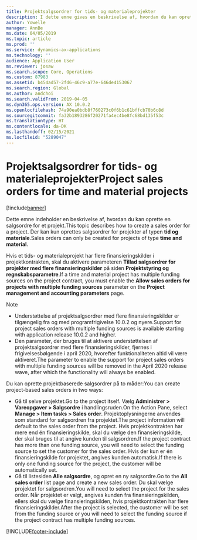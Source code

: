 ```yaml
---
title: Projektsalgsordrer for tids- og materialeprojekter
description: I dette emne gives en beskrivelse af, hvordan du kan oprette projektbaserede salgsordrer for tids- og materialeprojekter.
author: Yowelle
manager: AnnBe
ms.date: 04/05/2019
ms.topic: article
ms.prod: ''
ms.service: dynamics-ax-applications
ms.technology: ''
audience: Application User
ms.reviewer: josaw
ms.search.scope: Core, Operations
ms.custom: 87983
ms.assetid: b454ad57-2fd6-46c9-a77e-646de4153067
ms.search.region: Global
ms.author: andchoi
ms.search.validFrom: 2019-04-05
ms.dyn365.ops.version: AX 10.0.2
ms.openlocfilehash: 74a90ea0bdb8f760273c0f6b1c61bffcb70b6c8d
ms.sourcegitcommit: fa32b1893286f20271fa4ec4be8fc68bd135f53c
ms.translationtype: HT
ms.contentlocale: da-DK
ms.lasthandoff: 02/15/2021
ms.locfileid: "5289047"
---
```

# <a name="project-sales-orders-for-time-and-material-projects"></a><span data-ttu-id="01933-103">Projektsalgsordrer for tids- og materialeprojekter</span><span class="sxs-lookup"><span data-stu-id="01933-103">Project sales orders for time and material projects</span></span>

[!include[banner](../includes/banner.md)]

<span data-ttu-id="01933-104">Dette emne indeholder en beskrivelse af, hvordan du kan oprette en salgsordre for et projekt.</span><span class="sxs-lookup"><span data-stu-id="01933-104">This topic describes how to create a sales order for a project.</span></span> <span data-ttu-id="01933-105">Der kan kun oprettes salgsordrer for projekter af typen **tid og materiale**.</span><span class="sxs-lookup"><span data-stu-id="01933-105">Sales orders can only be created for projects of type **time and material**.</span></span>

<span data-ttu-id="01933-106">Hvis et tids- og materialeprojekt har flere finansieringskilder i projektkontrakten, skal du aktivere parameteren **Tillad salgsordrer for projekter med flere finansieringskilder** på siden **Projektstyring og regnskabsparametre**.</span><span class="sxs-lookup"><span data-stu-id="01933-106">If a time and material project has multiple funding sources on the project contract, you must enable the **Allow sales orders for projects with multiple funding sources** parameter on the **Project management and accounting parameters** page.</span></span> 

> [!NOTE]
> - <span data-ttu-id="01933-107">Understøttelse af projektsalgsordrer med flere finansieringskilder er tilgængelig fra og med programfrigivelse 10.0.2 og nyere.</span><span class="sxs-lookup"><span data-stu-id="01933-107">Support for project sales orders with multiple funding sources is available starting with application release 10.0.2 and higher.</span></span>
> - <span data-ttu-id="01933-108">Den parameter, der bruges til at aktivere understøttelsen af projektsalgsordrer med flere finansieringskilder, fjernes i frigivelsesbølgende i april 2020, hvorefter funktionaliteten altid vil være aktiveret.</span><span class="sxs-lookup"><span data-stu-id="01933-108">The parameter to enable the support for project sales orders with multiple funding sources will be removed in the April 2020 release wave, after which the functionality will always be enabled.</span></span>

<span data-ttu-id="01933-109">Du kan oprette projektbaserede salgsordrer på to måder:</span><span class="sxs-lookup"><span data-stu-id="01933-109">You can create project-based sales orders in two ways:</span></span>

- <span data-ttu-id="01933-110">Gå til selve projektet.</span><span class="sxs-lookup"><span data-stu-id="01933-110">Go to the project itself.</span></span> <span data-ttu-id="01933-111">Vælg **Administrer > Vareopgaver > Salgsordre** i handlingsruden.</span><span class="sxs-lookup"><span data-stu-id="01933-111">On the Action Pane, select **Manage > Item tasks > Sales order**.</span></span> <span data-ttu-id="01933-112">Projektoplysningerne anvendes som standard for salgsordren fra projektet.</span><span class="sxs-lookup"><span data-stu-id="01933-112">The project information will default to the sales order from the project.</span></span> <span data-ttu-id="01933-113">Hvis projektkontrakten har mere end én finansieringskilde, skal du vælge den finansieringskilde, der skal bruges til at angive kunden til salgsordren.</span><span class="sxs-lookup"><span data-stu-id="01933-113">If the project contract has more than one funding source, you will need to select the funding source to set the customer for the sales order.</span></span> <span data-ttu-id="01933-114">Hvis der kun er én finansieringskilde for projektet, angives kunden automatisk.</span><span class="sxs-lookup"><span data-stu-id="01933-114">If there is only one funding source for the project, the customer will be automatically set.</span></span>
- <span data-ttu-id="01933-115">Gå til listesiden **Alle salgsordre**, og opret en ny salgsordre.</span><span class="sxs-lookup"><span data-stu-id="01933-115">Go to the **All sales order** list page and create a new sales order.</span></span> <span data-ttu-id="01933-116">Du skal vælge projektet for salgsordren.</span><span class="sxs-lookup"><span data-stu-id="01933-116">You will need to select the project for the sales order.</span></span> <span data-ttu-id="01933-117">Når projektet er valgt, angives kunden fra finansieringskilden, ellers skal du vælge finansieringskilden, hvis projektkontrakten har flere finansieringskilder.</span><span class="sxs-lookup"><span data-stu-id="01933-117">After the project is selected, the customer will be set from the funding source or you will need to select the funding source if the project contract has multiple funding sources.</span></span>



[!INCLUDE[footer-include](../includes/footer-banner.md)]
